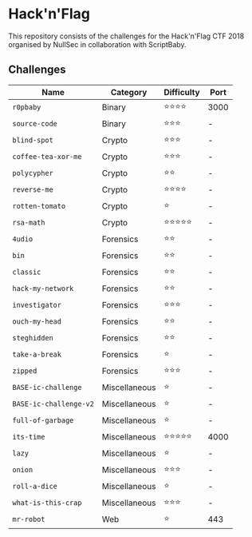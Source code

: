 # Hack'n'Flag

This repository consists of the challenges for the Hack'n'Flag CTF 2018 organised by NullSec in collaboration with ScriptBaby.

## Challenges

| Name                   | Category      | Difficulty | Port |
|------------------------|---------------|------------|------|
| `r0pbaby`              | Binary        | ⭐️⭐️⭐️⭐️   | 3000 |
| `source-code`          | Binary        | ⭐️⭐️⭐️     | -    |
| `blind-spot`           | Crypto        | ⭐️⭐️⭐️     | -    |
| `coffee-tea-xor-me`    | Crypto        | ⭐️⭐️⭐️     | -    |
| `polycypher`           | Crypto        | ⭐️⭐️       | -    |
| `reverse-me`           | Crypto        | ⭐️⭐️⭐️⭐️   | -    |
| `rotten-tomato`        | Crypto        | ⭐️         | -    |
| `rsa-math`             | Crypto        | ⭐️⭐️⭐️⭐️⭐️ | -    |
| `4udio`                | Forensics     | ⭐️⭐️       | -    |
| `bin`                  | Forensics     | ⭐️⭐️       | -    |
| `classic`              | Forensics     | ⭐️⭐️       | -    |
| `hack-my-network`      | Forensics     | ⭐️⭐️       | -    |
| `investigator`         | Forensics     | ⭐️⭐️⭐️     | -    |
| `ouch-my-head`         | Forensics     | ⭐️⭐️       | -    |
| `steghidden`           | Forensics     | ⭐️⭐️       | -    |
| `take-a-break`         | Forensics     | ⭐️         | -    |
| `zipped`               | Forensics     | ⭐️⭐️⭐️     | -    |
| `BASE-ic-challenge`    | Miscellaneous | ⭐️         | -    |
| `BASE-ic-challenge-v2` | Miscellaneous | ⭐️         | -    |
| `full-of-garbage`      | Miscellaneous | ⭐️         | -    |
| `its-time`             | Miscellaneous | ⭐️⭐️⭐️⭐️⭐️ | 4000 |
| `lazy`                 | Miscellaneous | ⭐️         | -    |
| `onion`                | Miscellaneous | ⭐️⭐️⭐️     | -    |
| `roll-a-dice`          | Miscellaneous | ⭐️         | -    |
| `what-is-this-crap`    | Miscellaneous | ⭐️⭐️⭐️     | -    |
| `mr-robot`             | Web           | ⭐️         | 443  |
